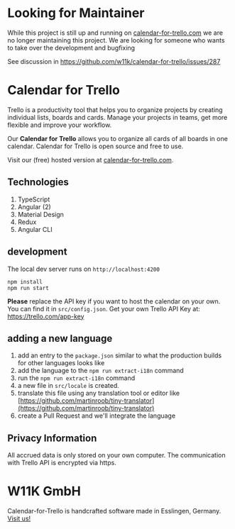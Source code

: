 # Looking for Maintainer
While this project is still up and running on  [calendar-for-trello.com](https://calendar-for-trello.com/) we are no longer maintaining this project.
We are looking for someone who wants to take over the development and bugfixing

See discussion in https://github.com/w11k/calendar-for-trello/issues/287

# Calendar for Trello
Trello is a productivity tool that helps you to organize projects by creating individual lists, boards and cards. Manage your projects in teams, get more flexible and improve your workflow.

Our **Calendar for Trello** allows you to organize all cards of all boards in one calendar. Calendar for Trello is open source and free to use.

Visit our (free) hosted version at [calendar-for-trello.com](https://calendar-for-trello.com/).

## Technologies
1. TypeScript
1. Angular (2) 
1. Material Design
1. Redux
1. Angular CLI

## development
The local dev server runs on `http://localhost:4200`

    npm install
    npm run start
    
**Please** replace the API key if you want to host the calendar on your own. You can find it in `src/config.json`. Get your own Trello API Key at: https://trello.com/app-key 
    
## adding a new language
1. add an entry to the `package.json` similar to what the production builds for other languages looks like
2. add the language to the `npm run extract-i18n` command
3. run the `npm run extract-i18n` command
4. a new file in `src/locale` is created.
5. translate this file using any translation tool or editor like [https://github.com/martinroob/tiny-translator](https://github.com/martinroob/tiny-translator)
6. create a Pull Request and we'll integrate the language
    
## Privacy Information
All accrued data is only stored on your own computer. The communication with Trello API is encrypted via https.


# W11K GmbH
Calendar-for-Trello is handcrafted software made in Esslingen, Germany. [Visit us!](https://www.w11k.de/angular/)
